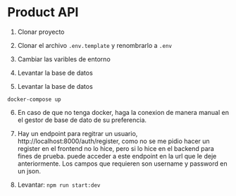 # Product API

1. Clonar proyecto
2. Clonar el archivo ``` .env.template ``` y renombrarlo a ``` .env ```
3. Cambiar las varibles de entorno
4. Levantar la base de datos

5. Levantar la base de datos
```
docker-compose up
```
6. En caso de que no tenga docker, haga la conexion de manera manual en el gestor de base de dato de su preferencia.

7. Hay un endpoint para regitrar un usuario, http://localhost:8000/auth/register, como no se me pidio hacer un register en el frontend no lo hice, pero si lo hice en el backend para fines de prueba. puede acceder a este endpoint en la url que le deje anteriormente. Los campos que requieren son username y password en un json.


7. Levantar: ``` npm run start:dev ```

